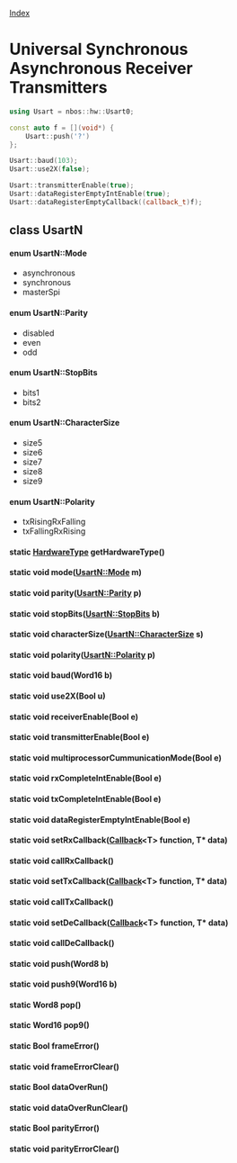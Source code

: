 [Index](../../index.hpp.md#index)

# Universal Synchronous Asynchronous Receiver Transmitters

```c++
using Usart = nbos::hw::Usart0;

const auto f = [](void*) {
    Usart::push('?')
};

Usart::baud(103);
Usart::use2X(false);

Usart::transmitterEnable(true);
Usart::dataRegisterEmptyIntEnable(true);
Usart::dataRegisterEmptyCallback((callback_t)f);
```

## class UsartN

#### enum UsartN::Mode
* asynchronous
* synchronous
* masterSpi

#### enum UsartN::Parity
* disabled
* even
* odd

#### enum UsartN::StopBits
* bits1
* bits2

#### enum UsartN::CharacterSize
* size5
* size6
* size7
* size8
* size9

#### enum UsartN::Polarity
* txRisingRxFalling
* txFallingRxRising

#### static [HardwareType](hardwaretype.hpp.md#enum-hardwaretype) getHardwareType()

#### static void mode([UsartN::Mode](usart.hpp.md#enum-usartnmode) m)

#### static void parity([UsartN::Parity](usart.hpp.md#enum-usartnparity) p)

#### static void stopBits([UsartN::StopBits](usart.hpp.md#enum-usartnstopbits) b)

#### static void characterSize([UsartN::CharacterSize](usart.hpp.md#enum-usartncharactersize) s)

#### static void polarity([UsartN::Polarity](usart.hpp.md#enum-usartnpolarity) p)

#### static void baud(Word16 b)

#### static void use2X(Bool u)

#### static void receiverEnable(Bool e)

#### static void transmitterEnable(Bool e)

#### static void multiprocessorCummunicationMode(Bool e)

#### static void rxCompleteIntEnable(Bool e)

#### static void txCompleteIntEnable(Bool e)

#### static void dataRegisterEmptyIntEnable(Bool e)

#### static void setRxCallback([Callback](../callback.hpp.md#callbackt--void-t)<T\> function, T\* data)

#### static void callRxCallback()

#### static void setTxCallback([Callback](../callback.hpp.md#callbackt--void-t)<T\> function, T\* data)

#### static void callTxCallback()

#### static void setDeCallback([Callback](../callback.hpp.md#callbackt--void-t)<T\> function, T\* data)

#### static void callDeCallback()

#### static void push(Word8 b)

#### static void push9(Word16 b)

#### static Word8 pop()

#### static Word16 pop9()

#### static Bool frameError()

#### static void frameErrorClear()

#### static Bool dataOverRun()

#### static void dataOverRunClear()

#### static Bool parityError()

#### static void parityErrorClear()
